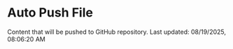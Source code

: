 # Auto Push File

Content that will be pushed to GitHub repository.
Last updated: 08/19/2025, 08:06:20 AM